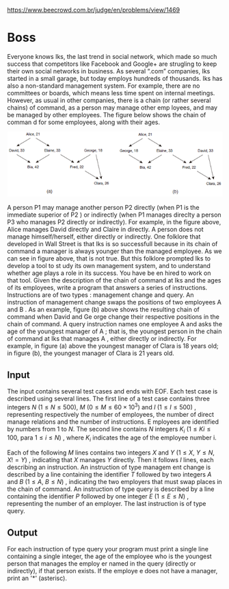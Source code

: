 https://www.beecrowd.com.br/judge/en/problems/view/1469

# Boss

Everyone knows Iks, the last trend in social network, which made so much
success that competitors like Facebook and Google+ are strugling to keep their
own social networks in business. As several “.com” companies, Iks started in a
small garage, but today employs hundreds of thousands. Iks has also a
non-standard management system. For example, there are no committees or
boards, which means less time spent on internal meetings. However, as usual in
other companies, there is a chain (or rather several chains) of command, as a
person may manage other emp loyees, and may be managed by other employees. The
figure below shows the chain of comman d for some employees, along with their
ages.

![](imgs/UOJ_1469.png)

A person P1 may manage another person P2 directly (when P1 is the immediate
superior of P2 ) or indirectly (when P1 manages direclty a person P3 who
manages P2 directly or indirectly). For example, in the figure above, Alice
manages David directly and Claire in directly. A person does not manage
himself/herself, either directly or indirectly. One folklore that developed in
Wall Street is that Iks is so successfull because in its chain of command a
manager is always younger than the managed employee. As we can see in figure
above, that is not true. But this folklore prompted Iks to develop a tool to
st udy its own management system, and to understand whether age plays a role
in its success. You have be en hired to work on that tool. Given the
description of the chain of command at Iks and the ages of its employees,
write a program that answers a series of instructions. Instructions are of two
types : management change and query. An instruction of management change swaps
the positions of two employees A and B . As an example, figure (b) above shows
the resulting chain of command when David and Ge orge change their respective
positions in the chain of command. A query instruction names one employee A
and asks the age of the youngest manager of A ; that is, the youngest person
in the chain of command at Iks that manages A , either directly or indirectly.
For example, in figure (a) above the youngest manager of Clara is 18 years
old; in figure (b), the youngest manager of Clara is 21 years old.

## Input

The input contains several test cases and ends with EOF. Each test case is
described using several lines. The first line of a test case contains three
integers $N$ ($1 \leq N \leq 500$), $M$ ($0 \leq M \leq 60 \times 10^3$) and
$I$ ($1 \leq I \leq 500$) , representing respectively the number of employees,
the number of direct manage relations and the number of instructions. E
mployees are identified by numbers from 1 to $N$. The second line contains $N$
integers $K_i$ ($1 \leq Ki \leq 100$, para $1 \leq i \leq N$) , where $K_i$
indicates the age of the employee number i.

Each of the following $M$ lines contains two integers $X$ and $Y$
($1 \leq X$, $Y \leq N$, $X != Y$) , indicating that $X$ manages $Y$ directly.
Then it follows $I$ lines, each describing an instruction. An instruction of
type managem ent change is described by a line containing the identifier $T$
followed by two integers $A$ and $B$ ($1 \leq A$, $B \leq N$) , indicating the
two employers that must swap places in the chain of command. An instruction of
type query is described by a line containing the identifier $P$ followed by
one integer $E$ ($1 \leq E \leq N$) , representing the number of an employer.
The last instruction is of type query.

## Output

For each instruction of type query your program must print a single line
containing a single integer, the age of the employee who is the youngest
person that manages the employ er named in the query (directly or indirectly),
if that person exists. If the employe e does not have a manager, print an '*'
(asterisc).
